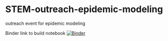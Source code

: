 # STEM-outreach-epidemic-modeling
outreach event for epidemic modeling

Binder link to build notebook
[![Binder](https://mybinder.org/badge_logo.svg)](https://mybinder.org/v2/gh/cjdavis62/STEM-outreach-epidemic-modeling/master)
